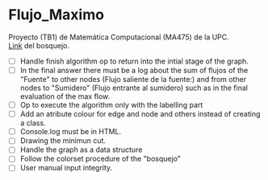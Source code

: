# Flujo_Maximo
Proyecto (TB1) de Matemática Computacional (MA475) de la UPC.  
[Link](https://excalidraw.com/#room=66e6dc175c8eadd1b880,s14c38UvTFDAa3_73rCpaw) del bosquejo.

 - [ ] Handle finish algorithm op to return into the intial stage of the graph.
 - [ ] In the final answer there must be a log about the sum of flujos of the "Fuente" to other nodes (Flujo saliente de la fuente:) and from other nodes to "Sumidero" (Flujo entrante al sumidero) such as in the final evaluation of the max flow.
 - [ ] Op to execute the algorithm only with the labelling part
 - [ ] Add an atribute colour for edge and node and others instead of creating a class.
 - [ ] Console.log must be in HTML.
 - [ ] Drawing the minimun cut.
 - [ ] Handle the graph as a data structure 
 - [ ] Follow the colorset procedure of the "bosquejo"
 - [ ] User manual input integrity.
